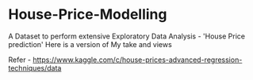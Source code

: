 # House-Price-Modelling
A Dataset to perform extensive Exploratory Data Analysis - 'House Price prediction'
Here is a version of My take and views 

Refer - https://www.kaggle.com/c/house-prices-advanced-regression-techniques/data
